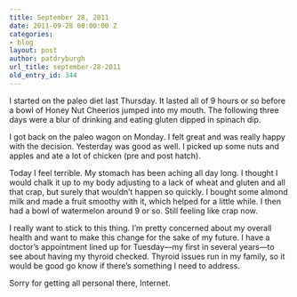 ```yaml
---
title: September 28, 2011
date: 2011-09-28 00:00:00 Z
categories:
- blog
layout: post
author: patdryburgh
url_title: september-28-2011
old_entry_id: 344
---
```


I started on the paleo diet last Thursday. It lasted all of 9 hours or so before a bowl of Honey Nut Cheerios jumped into my mouth. The following three days were a blur of drinking and eating gluten dipped in spinach dip.

I got back on the paleo wagon on Monday. I felt great and was really happy with the decision. Yesterday was good as well. I picked up some nuts and apples and ate a lot of chicken (pre and post hatch).

Today I feel terrible. My stomach has been aching all day long. I thought I would chalk it up to my body adjusting to a lack of wheat and gluten and all that crap, but surely that wouldn’t happen so quickly. I bought some almond milk and made a fruit smoothy with it, which helped for a little while. I then had a bowl of watermelon around 9 or so. Still feeling like crap now.

I really want to stick to this thing. I’m pretty concerned about my overall health and want to make this change for the sake of my future. I have a doctor’s appointment lined up for Tuesday—my first in several years—to see about having my thyroid checked. Thyroid issues run in my family, so it would be good go know if there’s something I need to address.

Sorry for getting all personal there, Internet.